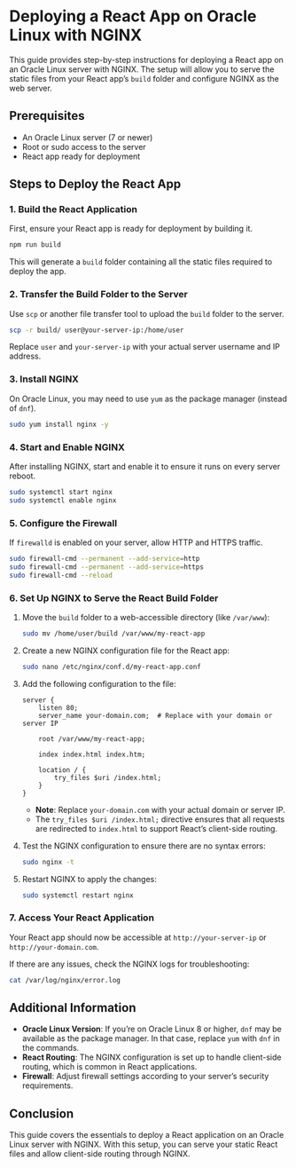 # Deploying a React App on Oracle Linux with NGINX

This guide provides step-by-step instructions for deploying a React app on an Oracle Linux server with NGINX. The setup will allow you to serve the static files from your React app’s `build` folder and configure NGINX as the web server.

## Prerequisites

- An Oracle Linux server (7 or newer)
- Root or sudo access to the server
- React app ready for deployment

## Steps to Deploy the React App

### 1. Build the React Application

First, ensure your React app is ready for deployment by building it.

```bash
npm run build
```

This will generate a `build` folder containing all the static files required to deploy the app.

### 2. Transfer the Build Folder to the Server

Use `scp` or another file transfer tool to upload the `build` folder to the server.

```bash
scp -r build/ user@your-server-ip:/home/user
```

Replace `user` and `your-server-ip` with your actual server username and IP address.

### 3. Install NGINX

On Oracle Linux, you may need to use `yum` as the package manager (instead of `dnf`).

```bash
sudo yum install nginx -y
```

### 4. Start and Enable NGINX

After installing NGINX, start and enable it to ensure it runs on every server reboot.

```bash
sudo systemctl start nginx
sudo systemctl enable nginx
```

### 5. Configure the Firewall

If `firewalld` is enabled on your server, allow HTTP and HTTPS traffic.

```bash
sudo firewall-cmd --permanent --add-service=http
sudo firewall-cmd --permanent --add-service=https
sudo firewall-cmd --reload
```

### 6. Set Up NGINX to Serve the React Build Folder

1. Move the `build` folder to a web-accessible directory (like `/var/www`):

    ```bash
    sudo mv /home/user/build /var/www/my-react-app
    ```

2. Create a new NGINX configuration file for the React app:

    ```bash
    sudo nano /etc/nginx/conf.d/my-react-app.conf
    ```

3. Add the following configuration to the file:

    ```nginx
    server {
        listen 80;
        server_name your-domain.com;  # Replace with your domain or server IP

        root /var/www/my-react-app;

        index index.html index.htm;

        location / {
            try_files $uri /index.html;
        }
    }
    ```

    - **Note**: Replace `your-domain.com` with your actual domain or server IP.
    - The `try_files $uri /index.html;` directive ensures that all requests are redirected to `index.html` to support React’s client-side routing.

4. Test the NGINX configuration to ensure there are no syntax errors:

    ```bash
    sudo nginx -t
    ```

5. Restart NGINX to apply the changes:

    ```bash
    sudo systemctl restart nginx
    ```

### 7. Access Your React Application

Your React app should now be accessible at `http://your-server-ip` or `http://your-domain.com`. 

If there are any issues, check the NGINX logs for troubleshooting:

```bash
cat /var/log/nginx/error.log
```

## Additional Information

- **Oracle Linux Version**: If you’re on Oracle Linux 8 or higher, `dnf` may be available as the package manager. In that case, replace `yum` with `dnf` in the commands.
- **React Routing**: The NGINX configuration is set up to handle client-side routing, which is common in React applications.
- **Firewall**: Adjust firewall settings according to your server’s security requirements.

## Conclusion

This guide covers the essentials to deploy a React application on an Oracle Linux server with NGINX. With this setup, you can serve your static React files and allow client-side routing through NGINX.
